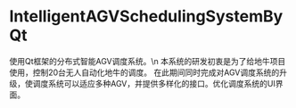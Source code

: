# IntelligentAGVSchedulingSystemByQt
使用Qt框架的分布式智能AGV调度系统。\n
本系统的研发初衷是为了给地牛项目使用，控制20台无人自动化地牛的调度。
在此期间同时完成对AGV调度系统的升级，使调度系统可以适应多种AGV，并提供多样化的接口。优化调度系统的UI界面。
